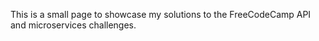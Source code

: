 This is a small page to showcase my solutions to the FreeCodeCamp API and microservices challenges.
